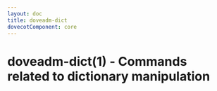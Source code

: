 ```yaml
---
layout: doc
title: doveadm-dict
dovecotComponent: core
---
```


# doveadm-dict(1) - Commands related to dictionary manipulation

<!-- @include: include/doveadm-dict.inc -->
